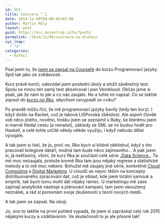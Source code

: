 ```yaml
---
id: 551
title: Coursera ^ 2
date: 2014-12-09T08:00:02+01:00
author: Martin Maly
layout: post
guid: https://kcc.misantrop.info/?p=551
permalink: /2014/12/09/coursera-na-druhou/
xyz_lnap:
  - "1"
categories:
  - Kuřecí
---
```

Psal jsem tu, že [jsem se zapsal na Courseře](https://kcc.misantrop.info/2014/10/18/coursera/ "Coursera") do kurzu Programovací jazyky. Spíš tak jako ze zvědavosti.

Kurz právě končí, odevzdal jsem poslední úkoly a složil závěrečný test. Spolu se mnou ten samý test absolvoval i pan Vembloud. Občas jsme si psali, jak že nám to jde a co nás zaujalo. No a tuhle mi napsal: _Co se takhle zapsat do [kurzu na Rko](https://class.coursera.org/rprog-016), abychom nevypadli ze cviku?_

Po pravdě můžu říct, že mě programovací jazyky bavily (tedy ten kurz). I když došlo na Racket, což je taková LISPovská zběsilost. Ale aspoň člověk vidí něco jiného, nového, trošku jsem se seznámil s Ruby, ke kterému jsem si marně hledal cestu (a nenašel), základy ze SML se mi budou hodit pro Haskell, a celé tohle určitě někdy někde využiju, i když nebudu dělat vývojáře.

A tak jsem si řekl, že jo, proč ne, Rko bych si klidně obhlídnul, když s tím pracovali kolegové dataři, možná tam bude něco zajímavého&#8230; A pak jsem si, já nešťastný, všiml, že kurz Rka je součástí celé série &#8222;[Data Science](https://www.coursera.org/specialization/jhudatascience/1?utm_medium=kcc.misantrop.info)&#8222;. Ta mě moc nezaujala, protože kromě Rka tam jsou nějaký regrese a statistické metody a to mě moc nebere. Bohužel mě zaujaly jiné série, konkrétně [Cloud Computing](https://www.coursera.org/specialization/cloudcomputing/19) a [Digital Marketing](https://www.coursera.org/specialization/digitalmarketing/21). U cloudů se nejvíc těším na koncepty distribuovaného zpracování dat, což je oblast, kde jsem totální samouk a empirik, tak bych tomu mohl dát nějaký rámec. U marketingu mě zase zajímají analytické nástroje a plánování kampaní, tam jsem okouzlený neználek, a rád si porovnám svoje zkušenosti s teorií nových médií.

A tak jsem se zapsal. Na obojí.

Jo, ono to takhle na první pohled vypadá, že jsem si zapráskal celý rok 2015 nějakými kurzy a vzděláváním. Ve skutečnosti to je ale přesně tak!